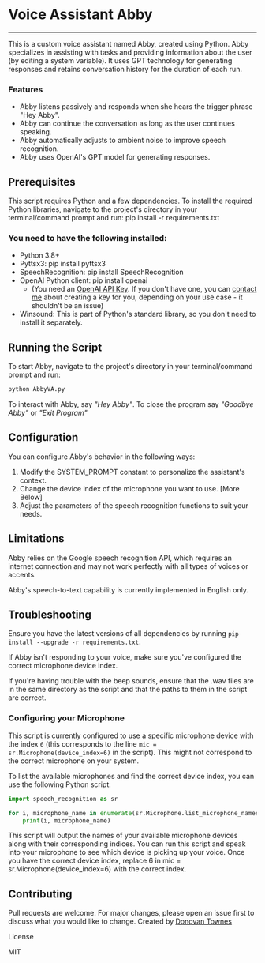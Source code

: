 # Voice Assistant Abby
---

This is a custom voice assistant named Abby, created using Python. Abby specializes in assisting with tasks and providing information about the user (by editing a system variable). It uses GPT technology for generating responses and retains conversation history for the duration of each run. 

### Features

- Abby listens passively and responds when she hears the trigger phrase "Hey Abby".
- Abby can continue the conversation as long as the user continues speaking.
- Abby automatically adjusts to ambient noise to improve speech recognition.
- Abby uses OpenAI's GPT model for generating responses.

## Prerequisites
This script requires Python and a few dependencies. To install the required Python libraries, navigate to the project's directory in your terminal/command prompt and run: pip install -r requirements.txt

### You need to have the following installed:

* Python 3.8+
* Pyttsx3: pip install pyttsx3
* SpeechRecognition: pip install SpeechRecognition
* OpenAI Python client: pip install openai
  - (You need an [OpenAI API Key](https://openai.com). If you don't have one, you can [contact me](https://discord.gg/yUWTXdWemE) about creating a key for you, depending on your use case - it shouldn't be an issue)
* Winsound: This is part of Python's standard library, so you don't need to install it separately.

## Running the Script

To start Abby, navigate to the project's directory in your terminal/command prompt and run: 

```python
python AbbyVA.py
```

To interact with Abby, say _"Hey Abby"_.
To close the program say _"Goodbye Abby"_ or _"Exit Program"_

## Configuration


You can configure Abby's behavior in the following ways:

1. Modify the SYSTEM_PROMPT constant to personalize the assistant's context.
2. Change the device index of the microphone you want to use. [More Below]     
3. Adjust the parameters of the speech recognition functions to suit your needs.

## Limitations

Abby relies on the Google speech recognition API, which requires an internet connection and may not work perfectly with all types of voices or accents.

Abby's speech-to-text capability is currently implemented in English only.

## Troubleshooting

Ensure you have the latest versions of all dependencies by running `pip install --upgrade -r requirements.txt`.

If Abby isn't responding to your voice, make sure you've configured the correct microphone device index.

If you're having trouble with the beep sounds, ensure that the .wav files are in the same directory as the script and that the paths to them in the script are correct.

### Configuring your Microphone

This script is currently configured to use a specific microphone device with the index `6` (this corresponds to the line `mic = sr.Microphone(device_index=6)` in the script). This might not correspond to the correct microphone on your system.

To list the available microphones and find the correct device index, you can use the following Python script:


```python
import speech_recognition as sr

for i, microphone_name in enumerate(sr.Microphone.list_microphone_names()):
    print(i, microphone_name)
```

This script will output the names of your available microphone devices along with their corresponding indices. You can run this script and speak into your microphone to see which device is picking up your voice. Once you have the correct device index, replace 6 in mic = sr.Microphone(device_index=6) with the correct index.


## Contributing

Pull requests are welcome. For major changes, please open an issue first to discuss what you would like to change.
Created by [Donovan Townes](https://linktr.ee/z8phyr) 

License

MIT
